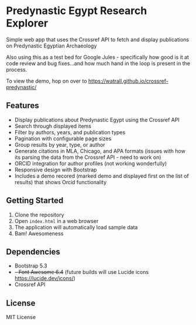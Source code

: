 # Predynastic Egypt Research Explorer

Simple web app that uses the Crossref API to fetch and display publications on Predynastic Egyptian Archaeology 

Also using this as a test bed for Google Jules - specifically how good is it at code review and bug fixes...and how much hand in the loop is present in the process.  

To view the demo, hop on over to https://watrall.github.io/crossref-predynastic/

## Features

- Display publications about Predynastic Egypt using the Crossref API
- Search through displayed items
- Filter by authors, years, and publication types
- Pagination with configurable page sizes
- Group results by year, type, or author
- Generate citations in MLA, Chicago, and APA formats (issues with how its parsing the data from the Crossref API - need to work on) 
- ORCID integration for author profiles (not working wonderfully)
- Responsive design with Bootstrap
- Includes a demo recored (marked demo and displayed first on the list of results) that shows Orcid functionality 

## Getting Started

1. Clone the repository
2. Open `index.html` in a web browser
3. The application will automatically load sample data
4. Bam!  Awesomeness

## Dependencies

- Bootstrap 5.3
- ~~- Font Awesome 6.4~~ (future builds will use Lucide icons https://lucide.dev/icons/)
- Crossref API

## License

MIT License
